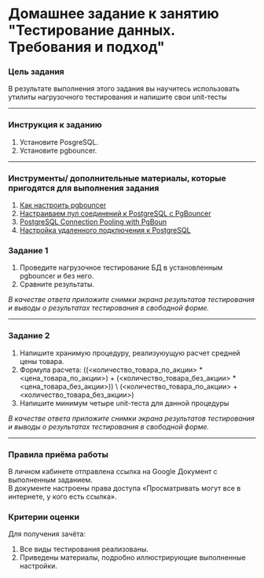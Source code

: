 # Домашнее задание к занятию "Тестирование данных. Требования и подход"

### Цель задания

В результате выполнения этого задания вы научитесь использовать утилиты нагрузочного тестирования и напишите свои unit-тесты

------

### Инструкция к заданию

1. Установите PosgreSQL.
2. Установите pgbouncer.
------

### Инструменты/ дополнительные материалы, которые пригодятся для выполнения задания

1. [Как настроить pgbouncer](https://auganrymkhan.com/tutorial/kak-nastroit-pgbouncer)
2. [Настраиваем пул соединений к PostgreSQL с PgBouncer](https://eax.me/pgbouncer/)
3. [PostgreSQL Connection Pooling with PgBoun](https://pgdash.io/blog/pgbouncer-connection-pool.html)
4. [Настройка удаленного подключения к PostgreSQL](https://1cloud.ru/help/windows/ws2019_psql_remote_coonect)


### Задание 1

1. Проведите нагрузочное тестирование БД в установленным pgbouncer и без него.
2. Сравните результаты.

*В качестве ответа приложите снимки экрана результатов тестирования и выводы о результатах тестирования в свободной форме.*

------

### Задание 2

1. Напишите хранимую процедуру, реализуюущую расчет средней цены товара. 
2. Формула расчета: ((<количество_товара_по_акции> \* <цена_товара_по_акции>) + (<количество_товара_без_акции> \* <цена_товара_без_акции>)) \\ (<количество_товара_по_акции> + <количество_товара_без_акции>)
3. Напишите минимум четыре unit-теста для данной процедуры 

*В качестве ответа приложите снимки экрана результатов тестирования и выводы о результатах тестирования в свободной форме.*

------

### Правила приёма работы

В личном кабинете отправлена ссылка на Google Документ с выполненным заданием.  
В документе настроены права доступа «Просматривать могут все в интернете, у кого есть ссылка».

### Критерии оценки

Для получения зачёта:
1. Все виды тестирования реализованы.
2. Приведены материалы, подробно иллюстрирующие выполненные настройки.
